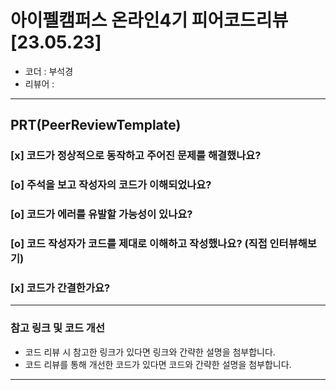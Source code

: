 # 아이펠캠퍼스 온라인4기 피어코드리뷰[23.05.23]

- 코더 : 부석경
- 리뷰어 :

---------------------------------------------
## **PRT(PeerReviewTemplate)**

### **[x] 코드가 정상적으로 동작하고 주어진 문제를 해결했나요?**

### **[o] 주석을 보고 작성자의 코드가 이해되었나요?**

### **[o] 코드가 에러를 유발할 가능성이 있나요?**

### **[o] 코드 작성자가 코드를 제대로 이해하고 작성했나요?** (직접 인터뷰해보기)

### **[x] 코드가 간결한가요?**

----------------------------------------------
### **참고 링크 및 코드 개선**
* 코드 리뷰 시 참고한 링크가 있다면 링크와 간략한 설명을 첨부합니다.
* 코드 리뷰를 통해 개선한 코드가 있다면 코드와 간략한 설명을 첨부합니다.

----------------------------------------------
